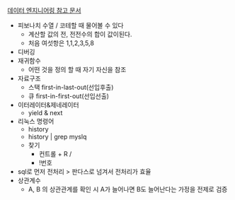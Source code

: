 [데이터 엔지니어링 참고 문서](https://drive.google.com/drive/folders/1uAorYsxa2LYQB2O_nJLIHJAyceXrpJH7)

- 피보나치 수열 / 코테할 때 물어볼 수 있다
	- 계산할 값의 전, 전전수의 합이 값이된다.
	- 처음 여섯항은 1,1,2,3,5,8 
- 디버깅
- 재귀함수
	- 어떤 것을 정의 할 때 자기 자신을 참조
- 자료구조
	- 스택 first-in-last-out(선입후출)
	- 큐 first-in-first-out(선입선출)
- 이터레이터&제네레이터
	- yield & next
- 리눅스 명령어 
	- history
	- history | grep myslq 
	- 찾기
		- 컨트롤 + R / 
		- !번호
- sql로 먼저 전처리 > 판다스로 넘겨서 전처리가 효율
- 상관계수
	- A, B 의 상관관계를 확인 시 A가 늘어나면 B도 늘어난다는 가정을 전제로 검증
